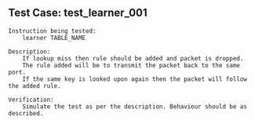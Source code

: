 Test Case: test_learner_001
-----------------------

    Instruction being tested:
        learner TABLE_NAME

    Description:
		If lookup miss then rule should be added and packet is dropped.
		The rule added will be to transmit the packet back to the same port.
		If the same key is looked upon again then the packet will follow the added rule.

    Verification:
        Simulate the test as per the description. Behaviour should be as described.
